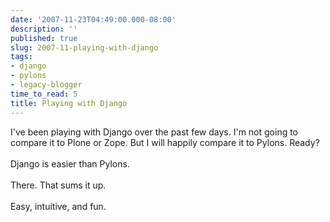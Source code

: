 ```yaml
---
date: '2007-11-23T04:49:00.000-08:00'
description: ''
published: true
slug: 2007-11-playing-with-django
tags:
- django
- pylons
- legacy-blogger
time_to_read: 5
title: Playing with Django
---
```


I've been playing with Django over the past few days.  I'm not going to compare it to Plone or Zope.  But I will happily compare it to Pylons.  Ready?<br /><br />Django is easier than Pylons.<br /><br />There.  That sums it up.<br /><br />Easy, intuitive, and fun.